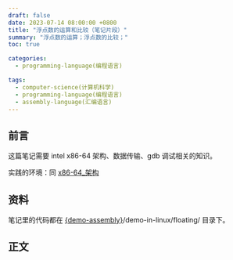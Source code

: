 ```yaml
---
draft: false
date: 2023-07-14 08:00:00 +0800
title: "浮点数的运算和比较（笔记片段）"
summary: "浮点数的运算；浮点数的比较；"
toc: true

categories:
  - programming-language(编程语言)

tags:
  - computer-science(计算机科学)
  - programming-language(编程语言)
  - assembly-language(汇编语言)
---
```


## 前言

这篇笔记需要 intel x86-64 架构、数据传输、gdb 调试相关的知识。

实践的环境：同 [x86-64_架构]()

## 资料

笔记里的代码都在 [{demo-assembly}]()/demo-in-linux/floating/ 目录下。

## 正文
